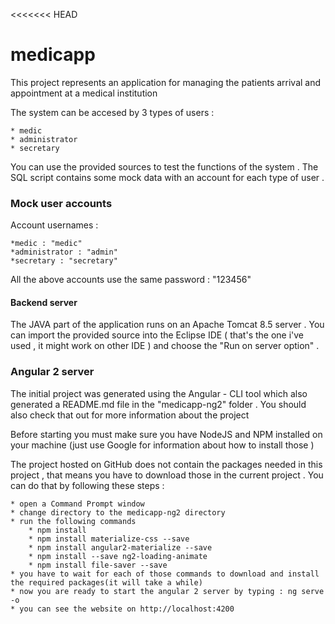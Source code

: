 <<<<<<< HEAD
# medicapp

This project represents an application for managing the patients arrival and appointment
at a medical institution 

The system can be accesed by 3 types of users :
	
	* medic
	* administrator
	* secretary
	
You can use the provided sources to test the functions of the system  . The SQL script contains
some mock data with an account for each type of user .

### Mock user accounts

Account usernames : 
	
	*medic : "medic"
	*administrator : "admin"
	*secretary : "secretary"
	

All the above accounts use the same password : "123456"

#### Backend server

The JAVA part of the application runs on an Apache Tomcat 8.5 server  . You can import the provided
source into the Eclipse IDE ( that's the one i've used , it might work on other IDE ) and choose
the "Run on server option" . 


### Angular 2 server

The initial project was generated using the Angular - CLI tool which also generated a README.md 
file in the "medicapp-ng2" folder . You should also check that out for more information about 
the project

Before starting you must make sure you have NodeJS and NPM installed on your machine (just use Google 
for information about how to install those ) 

The project hosted on GitHub does not contain the packages needed in this project  , that means
you have to download those in the current project . You can do that by following these steps :
	
	* open a Command Prompt window
	* change directory to the medicapp-ng2 directory
	* run the following commands
		* npm install
		* npm install materialize-css --save
		* npm install angular2-materialize --save
		* npm install --save ng2-loading-animate
		* npm install file-saver --save
	* you have to wait for each of those commands to download and install the required packages(it will take a while)
	* now you are ready to start the angular 2 server by typing : ng serve -o
	* you can see the website on http://localhost:4200
